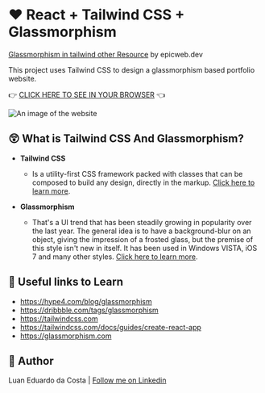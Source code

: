 # :heart: React + Tailwind CSS + Glassmorphism

[Glassmorphism in tailwind other Resource](https://www.epicweb.dev/tips/creating-glassmorphism-effects-with-tailwind-css) by epicweb.dev

This project uses Tailwind CSS to design a glassmorphism based portfolio website.

:point_right: [CLICK HERE TO SEE IN YOUR BROWSER](https://luanedcosta.github.io/react-tailwindcss-glassmorphism/) :point_left:

<img src="./images/Website.png" alt="An image of the website" />

## :astonished: What is Tailwind CSS And Glassmorphism?

- **Tailwind CSS**
  - Is a utility-first CSS framework packed with classes that can be composed to build any design, directly in the markup. [Click here to learn more](https://tailwindcss.com/).

- **Glassmorphism**
  - That's a UI trend that has been steadily growing in popularity over the last year. The general idea is to have a background-blur on an object, giving the impression of a frosted glass, but the premise of this style isn't new in itself. It has been used in Windows VISTA, iOS 7 and many other styles. [Click here to learn more](https://hype4.com/blog/glassmorphism).

## :link: Useful links to Learn

- https://hype4.com/blog/glassmorphism
- https://dribbble.com/tags/glassmorphism
- https://tailwindcss.com
- https://tailwindcss.com/docs/guides/create-react-app
- https://glassmorphism.com

## :man: Author

Luan Eduardo da Costa | [Follow me on Linkedin](https://www.linkedin.com/in/luaneducosta/)
